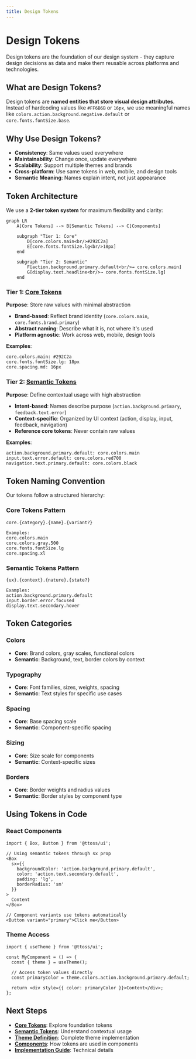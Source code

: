 ```yaml
---
title: Design Tokens
---
```


# Design Tokens

Design tokens are the foundation of our design system - they capture design decisions as data and make them reusable across platforms and technologies.

## What are Design Tokens?

Design tokens are **named entities that store visual design attributes**. Instead of hardcoding values like `#FF6B6B` or `16px`, we use meaningful names like `colors.action.background.negative.default` or `core.fonts.fontSize.base`.

## Why Use Design Tokens?

- **Consistency**: Same values used everywhere
- **Maintainability**: Change once, update everywhere
- **Scalability**: Support multiple themes and brands
- **Cross-platform**: Use same tokens in web, mobile, and design tools
- **Semantic Meaning**: Names explain intent, not just appearance

## Token Architecture

We use a **2-tier token system** for maximum flexibility and clarity:

```mermaid
graph LR
    A[Core Tokens] --> B[Semantic Tokens] --> C[Components]

    subgraph "Tier 1: Core"
        D[core.colors.main<br/>#292C2a]
        E[core.fonts.fontSize.lg<br/>18px]
    end

    subgraph "Tier 2: Semantic"
        F[action.background.primary.default<br/>→ core.colors.main]
        G[display.text.headline<br/>→ core.fonts.fontSize.lg]
    end
```

### Tier 1: [Core Tokens](/docs/design/design-system/design-tokens/core-tokens)

**Purpose**: Store raw values with minimal abstraction

- **Brand-based**: Reflect brand identity (`core.colors.main`, `core.fonts.brand.primary`)
- **Abstract naming**: Describe what it is, not where it's used
- **Platform agnostic**: Work across web, mobile, design tools

**Examples**:

```
core.colors.main: #292C2a
core.fonts.fontSize.lg: 18px
core.spacing.md: 16px
```

### Tier 2: [Semantic Tokens](/docs/design/design-system/design-tokens/semantic-tokens)

**Purpose**: Define contextual usage with high abstraction

- **Intent-based**: Names describe purpose (`action.background.primary`, `feedback.text.error`)
- **Context-specific**: Organized by UI context (action, display, input, feedback, navigation)
- **Reference core tokens**: Never contain raw values

**Examples**:

```
action.background.primary.default: core.colors.main
input.text.error.default: core.colors.red700
navigation.text.primary.default: core.colors.black
```

## Token Naming Convention

Our tokens follow a structured hierarchy:

### Core Tokens Pattern

```
core.{category}.{name}.{variant?}

Examples:
core.colors.main
core.colors.gray.500
core.fonts.fontSize.lg
core.spacing.xl
```

### Semantic Tokens Pattern

```
{ux}.{context}.{nature}.{state?}

Examples:
action.background.primary.default
input.border.error.focused
display.text.secondary.hover
```

## Token Categories

### Colors

- **Core**: Brand colors, gray scales, functional colors
- **Semantic**: Background, text, border colors by context

### Typography

- **Core**: Font families, sizes, weights, spacing
- **Semantic**: Text styles for specific use cases

### Spacing

- **Core**: Base spacing scale
- **Semantic**: Component-specific spacing

### Sizing

- **Core**: Size scale for components
- **Semantic**: Context-specific sizes

### Borders

- **Core**: Border weights and radius values
- **Semantic**: Border styles by component type

## Using Tokens in Code

### React Components

```tsx
import { Box, Button } from '@ttoss/ui';

// Using semantic tokens through sx prop
<Box
  sx={{
    backgroundColor: 'action.background.primary.default',
    color: 'action.text.secondary.default',
    padding: 'lg',
    borderRadius: 'sm'
  }}
>
  Content
</Box>

// Component variants use tokens automatically
<Button variant="primary">Click me</Button>
```

### Theme Access

```tsx
import { useTheme } from '@ttoss/ui';

const MyComponent = () => {
  const { theme } = useTheme();

  // Access token values directly
  const primaryColor = theme.colors.action.background.primary.default;

  return <div style={{ color: primaryColor }}>Content</div>;
};
```

## Next Steps

- **[Core Tokens](/docs/design/design-system/design-tokens/core-tokens)**: Explore foundation tokens
- **[Semantic Tokens](/docs/design/design-system/design-tokens/semantic-tokens)**: Understand contextual usage
- **[Theme Definition](/docs/design/design-system/theme)**: Complete theme implementation
- **[Components](/docs/design/design-system/components)**: How tokens are used in components
- **[Implementation Guide](/docs/design/design-system/design-tokens/implementation)**: Technical details
